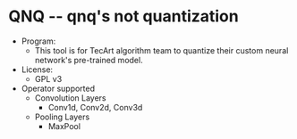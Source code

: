 # QNQ -- qnq's not quantization

- Program:
  - This tool is for TecArt algorithm team to quantize their custom neural network's pre-trained model.
- License:
  - GPL v3
- Operator supported
  - Convolution Layers
    - Conv1d, Conv2d, Conv3d
  - Pooling Layers
    - MaxPool
